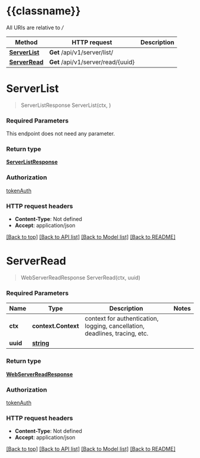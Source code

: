 # {{classname}}

All URIs are relative to */*

Method | HTTP request | Description
------------- | ------------- | -------------
[**ServerList**](ServerApi.md#ServerList) | **Get** /api/v1/server/list/ | 
[**ServerRead**](ServerApi.md#ServerRead) | **Get** /api/v1/server/read/{uuid} | 

# **ServerList**
> ServerListResponse ServerList(ctx, )


### Required Parameters
This endpoint does not need any parameter.

### Return type

[**ServerListResponse**](ServerListResponse.md)

### Authorization

[tokenAuth](../README.md#tokenAuth)

### HTTP request headers

 - **Content-Type**: Not defined
 - **Accept**: application/json

[[Back to top]](#) [[Back to API list]](../README.md#documentation-for-api-endpoints) [[Back to Model list]](../README.md#documentation-for-models) [[Back to README]](../README.md)

# **ServerRead**
> WebServerReadResponse ServerRead(ctx, uuid)


### Required Parameters

Name | Type | Description  | Notes
------------- | ------------- | ------------- | -------------
 **ctx** | **context.Context** | context for authentication, logging, cancellation, deadlines, tracing, etc.
  **uuid** | [**string**](.md)|  | 

### Return type

[**WebServerReadResponse**](WebServerReadResponse.md)

### Authorization

[tokenAuth](../README.md#tokenAuth)

### HTTP request headers

 - **Content-Type**: Not defined
 - **Accept**: application/json

[[Back to top]](#) [[Back to API list]](../README.md#documentation-for-api-endpoints) [[Back to Model list]](../README.md#documentation-for-models) [[Back to README]](../README.md)


